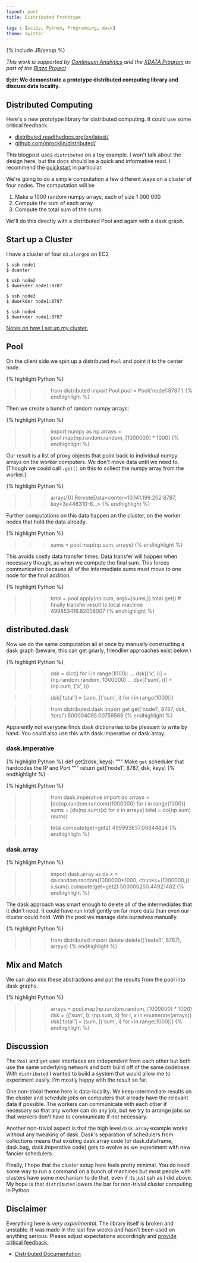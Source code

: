 ```yaml
---
layout: post
title: Distributed Prototype

tags : [scipy, Python, Programming, dask]
theme: twitter
---
```

{% include JB/setup %}

*This work is supported by [Continuum Analytics](http://continuum.io)
and the [XDATA Program](http://www.darpa.mil/program/XDATA)
as part of the [Blaze Project](http://blaze.pydata.org)*

**tl;dr: We demonstrate a prototype distributed computing library and discuss
data locality.**


Distributed Computing
---------------------

Here's a new prototype library for distributed computing.
It could use some critical feedback.

*  [distributed.readthedocs.org/en/latest/](http://distributed.readthedocs.org/en/latest/)
*  [github.com/mrocklin/distributed/](http://github.com/mrocklin/distributed/)

This blogpost uses `distributed` on a toy example.  I won't talk about the
design here, but the docs should be a quick and informative read.  I recommend
the [quickstart](http://distributed.readthedocs.org/en/latest/quickstart.html)
in particular.

We're going to do a simple computation a few different ways on a cluster of
four nodes.  The computation will be

1.  Make a 1000 random numpy arrays, each of size 1 000 000
2.  Compute the sum of each array
3. Compute the total sum of the sums

We'll do this directly with a distributed Pool and again with a dask graph.


Start up a Cluster
------------------

I have a cluster of four `m3.xlarge`s on EC2

    $ ssh node1
    $ dcenter

    $ ssh node2
    $ dworkder node1:8787

    $ ssh node3
    $ dworkder node1:8787

    $ ssh node4
    $ dworkder node1:8787

[Notes on how I set up my cluster.](https://gist.github.com/mrocklin/3c1e47f403490edb9473)

Pool
----

On the client side we spin up a distributed `Pool` and point it to the center
node.

{% highlight Python %}
>>> from distributed import Pool
>>> pool = Pool('node1:8787')
{% endhighlight %}

Then we create a bunch of random numpy arrays:

{% highlight Python %}
>>> import numpy as np
>>> arrays = pool.map(np.random.random, [1000000] * 1000)
{% endhighlight %}

Our result is a list of proxy objects that point back to individual numpy arrays
on the worker computers.  We don't move data until we need to.  (Though we
could call `.get()` on this to collect the numpy array from the worker.)

{% highlight Python %}
>>> arrays[0]
RemoteData<center=10.141.199.202:8787, key=3e446310-6...>
{% endhighlight %}

Further computations on this data happen on the cluster, on the worker nodes
that hold the data already.

{% highlight Python %}
>>> sums = pool.map(np.sum, arrays)
{% endhighlight %}

This avoids costly data transfer times.  Data transfer will happen when
necessary though, as when we compute the final sum.  This forces communication
because all of the intermediate sums must move to one node for the final
addition.

{% highlight Python %}
>>> total = pool.apply(np.sum, args=(sums,))
>>> total.get()  # finally transfer result to local machine
499853416.82058007
{% endhighlight %}


distributed.dask
----------------

Now we do the same computation all at once by manually constructing a dask
graph (beware, this can get gnarly, friendlier approaches exist below.)


{% highlight Python %}
>>> dsk = dict()
>>> for i in range(1000):
...     dsk[('x', i)] = (np.random.random, 1000000)
...     dsk[('sum', i)] = (np.sum, ('x', i))

>>> dsk['total'] = (sum, [('sum', i) for i in range(1000)])

>>> from distributed.dask import get
>>> get('node1', 8787, dsk, 'total')
500004095.00759566
{% endhighlight %}

Apparently not everyone finds dask dictionaries to be pleasant to write by
hand.  You could also use this with dask.imperative or dask.array.

### dask.imperative

{% highlight Python %}
def get2(dsk, keys):
    """ Make `get` scheduler that hardcodes the IP and Port """
    return get('node1', 8787, dsk, keys)
{% endhighlight %}

{% highlight Python %}
>>> from dask.imperative import do
>>> arrays = [do(np.random.random)(1000000) for i in range(1000)]
>>> sums = [do(np.sum)(x) for x in arrays]
>>> total = do(np.sum)(sums)

>>> total.compute(get=get2)
499993637.00844824
{% endhighlight %}

### dask.array

{% highlight Python %}
>>> import dask.array as da
>>> x = da.random.random(1000000*1000, chunks=(1000000,))
>>> x.sum().compute(get=get2)
500000250.44921482
{% endhighlight %}

The dask approach was smart enough to delete all of the intermediates that it
didn't need.  It could have run intelligently on far more data than even our
cluster could hold.  With the pool we manage data ourselves manually.

{% highlight Python %}
>>> from distributed import delete
>>> delete(('node0', 8787), arrays)
{% endhighlight %}

Mix and Match
-------------

We can also mix these abstractions and put the results from the pool into dask
graphs.

{% highlight Python %}
>>> arrays = pool.map(np.random.random, [1000000] * 1000)
>>> dsk = {('sum', i): (np.sum, x) for i, x in enumerate(arrays)}
>>> dsk['total'] = (sum, [('sum', i) for i in range(1000)])
{% endhighlight %}


Discussion
----------

The `Pool` and `get` user interfaces are independent from each other but both
use the same underlying network and both build off of the same codebase.  With
`distributed` I wanted to build a system that would allow me to experiment
easily.  I'm mostly happy with the result so far.

One non-trivial theme here is data-locality.  We keep intermediate results on
the cluster and schedule jobs on computers that already have the relevant data
if possible.  The workers can communicate with each other if necessary so that
any worker can do any job, but we try to arrange jobs so that workers don't
have to communicate if not necessary.

Another non-trivial aspect is that the high level `dask.array` example works
without any tweaking of dask.  Dask's separation of schedulers from collections
means that existing dask.array code (or dask.dataframe, dask.bag,
dask.imperative code) gets to evolve as we experiment with new fancier
schedulers.

Finally, I hope that the cluster setup here feels pretty minimal.  You do need
some way to run a command on a bunch of machines but most people with clusters
have some mechanism to do that, even if its just ssh as I did above.  My hope
is that `distributed` lowers the bar for non-trivial cluster computing in
Python.

Disclaimer
----------

Everything here is *very experimental*.  The library itself is broken
and unstable.  It was made in the last few weeks and hasn't been used on
anything serious.  Please adjust expectations accordingly and
[provide critical feedback.](https://github.com/mrocklin/distributed/pull/3)

* [Distributed Documentation](http://distributed.readthedocs.org/en/latest/)
